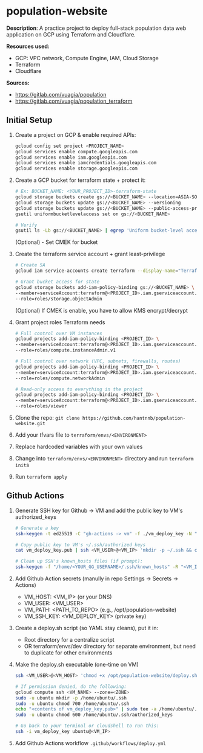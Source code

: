 # population-website
<b>Description</b>: A practice project to deploy full-stack population data web application on GCP using Terraform and Cloudflare.

<b> Resources used:</b>
* GCP: VPC network, Compute Engine, IAM, Cloud Storage
* Terraform
* Cloudflare

<b> Sources: </b>
* https://gitlab.com/vuagia/population
* https://gitlab.com/vuagia/population_terraform


## Initial Setup
1. Create a project on GCP & enable required APIs:
    ```bash
    gcloud config set project <PROJECT_NAME>
    gcloud services enable compute.googleapis.com
    gcloud services enable iam.googleapis.com
    gcloud services enable iamcredentials.googleapis.com
    gcloud services enable storage.googleapis.com
    ```

2. Create a GCP bucket for terraform state + protect it:
    ```bash
    # Ex: BUCKET_NAME: <YOUR_PROJECT_ID>-terraform-state
    gcloud storage buckets create gs://<BUCKET_NAME> --location=ASIA-SOUTHEAST1
    gcloud storage buckets update gs://<BUCKET_NAME> --versioning
    gcloud storage buckets update gs://<BUCKET_NAME> --public-access-prevention=enforced
    gsutil uniformbucketlevelaccess set on gs://<BUCKET_NAME>

    # Verify
    gsutil ls -Lb gs://<BUCKET_NAME> | egrep 'Uniform bucket-level access|Public access prevention|Versioning'
    ```
    (Optional) - Set CMEK for bucket

3. Create the terraform service account + grant least-privilege
    ```bash
    # Create SA
    gcloud iam service-accounts create terraform --display-name="Terraform SA"

    # Grant bucket access for state
    gcloud storage buckets add-iam-policy-binding gs://<BUCKET_NAME> \
    --member=serviceAccount:terraform@<PROJECT_ID>.iam.gserviceaccount.com \
    --role=roles/storage.objectAdmin
    ```
    (Optional) If CMEK is enable, you have to allow KMS encrypt/decrypt

4. Grant project roles Terraform needs
    ```bash
    # Full control over VM instances
    gcloud projects add-iam-policy-binding <PROJECT_ID> \
    --member=serviceAccount:terraform@<PROJECT_ID>.iam.gserviceaccount.com \
    --role=roles/compute.instanceAdmin.v1

    # Full control over network (VPC, subnets, firewalls, routes)
    gcloud projects add-iam-policy-binding <PROJECT_ID> \
    --member=serviceAccount:terraform@<PROJECT_ID>.iam.gserviceaccount.com \
    --role=roles/compute.networkAdmin

    # Read-only access to everything in the project
    gcloud projects add-iam-policy-binding <PROJECT_ID> \
    --member=serviceAccount:terraform@<PROJECT_ID>.iam.gserviceaccount.com \
    --role=roles/viewer
    ```

5. Clone the repo: `git clone https://github.com/hantnnb/population-website.git`
6. Add your tfvars file to `terraform/envs/<ENVIRONMENT>`
7. Replace hardcoded variables with your own values
8. Change into `terraform/envs/<ENVIRONMENT>` directory and run `terraform init`s
9. Run `terraform apply`

## Github Actions
1. Generate SSH key for Github -> VM and add the public key to VM's authorized_keys
    ```bash
    # Generate a key
    ssh-keygen -t ed25519 -C "gh-actions -> vm" -f ./vm_deploy_key -N ""

    # Copy public key to VM's ~/.ssh/authorized_keys
    cat vm_deploy_key.pub | ssh <VM_USER>@<VM_IP> 'mkdir -p ~/.ssh && cat >> ~/.ssh/authorized_keys && chmod 700 ~/.ssh && chmod 600 ~/.ssh/authorized_keys'

    # Clean up SSH's known_hosts files (if prompt):
    ssh-keygen -f "/home/<YOUR_GG_USERNAME>/.ssh/known_hosts" -R "<VM_IP>"
    ```

2. Add Github Action secrets (manully in repo Settings -> Secrets -> Actions)
    * VM_HOST: <VM_IP> (or your DNS)
    * VM_USER: <VM_USER>
    * VM_PATH: <PATH_TO_REPO> (e.g., /opt/population-website)
    * VM_SSH_KEY: <VM_DEPLOY_KEY> (private key)

3. Create a deploy.sh script (so YAML stay cleans), put it in:
    * Root directory for a centralize script
    * OR terraform/envs/dev directory for separate environment, but need to duplicate for other environments

4. Make the deploy.sh executable (one-time on VM)
    ```bash
    ssh <VM_USER>@<VM_HOST> 'chmod +x /opt/population-website/deploy.sh'

    # If permission denied, do the following:
    gcloud compute ssh <VM_NAME> --zone=<ZONE>
    sudo -u ubuntu mkdir -p /home/ubuntu/.ssh
    sudo -u ubuntu chmod 700 /home/ubuntu/.ssh
    echo "<contents of vm_deploy_key.pub>" | sudo tee -a /home/ubuntu/.ssh/authorized_keys
    sudo -u ubuntu chmod 600 /home/ubuntu/.ssh/authorized_keys

    # Go back to your terminal or cloudshell to run this:
    ssh -i vm_deploy_key ubuntu@<VM_IP>
    ```

5. Add Github Actions workflow `.github/workflows/deploy.yml`